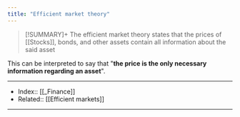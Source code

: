 ```yaml
---
title: "Efficient market theory" 
---
```

> [!SUMMARY]+
> The efficient market theory states that the prices of [[Stocks]], bonds, and other assets contain all information about the said asset

This can be interpreted to say that "**the price is the only necessary information regarding an asset**".

---
- Index:: [[_Finance]] 
- Related:: [[Efficient markets]]
---